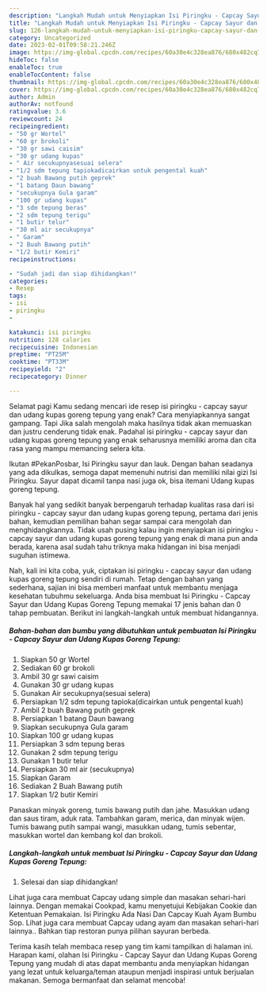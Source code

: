 ```yaml
---
description: "Langkah Mudah untuk Menyiapkan Isi Piringku - Capcay Sayur dan Udang Kupas Goreng Tepung yang Lezat Sekali"
title: "Langkah Mudah untuk Menyiapkan Isi Piringku - Capcay Sayur dan Udang Kupas Goreng Tepung yang Lezat Sekali"
slug: 126-langkah-mudah-untuk-menyiapkan-isi-piringku-capcay-sayur-dan-udang-kupas-goreng-tepung-yang-lezat-sekali
category: Uncategorized
date: 2023-02-01T09:58:21.246Z
image: https://img-global.cpcdn.com/recipes/60a30e4c328ea876/680x482cq70/isi-piringku-capcay-sayur-dan-udang-kupas-goreng-tepung-foto-resep-utama.jpg
hideToc: false
enableToc: true
enableTocContent: false
thumbnail: https://img-global.cpcdn.com/recipes/60a30e4c328ea876/680x482cq70/isi-piringku-capcay-sayur-dan-udang-kupas-goreng-tepung-foto-resep-utama.jpg
cover: https://img-global.cpcdn.com/recipes/60a30e4c328ea876/680x482cq70/isi-piringku-capcay-sayur-dan-udang-kupas-goreng-tepung-foto-resep-utama.jpg
author: Admin
authorAv: notfound
ratingvalue: 3.6
reviewcount: 24
recipeingredient:
- "50 gr Wortel"
- "60 gr brokoli"
- "30 gr sawi caisim"
- "30 gr udang kupas"
- " Air secukupnyasesuai selera"
- "1/2 sdm tepung tapiokadicairkan untuk pengental kuah"
- "2 buah Bawang putih geprek"
- "1 batang Daun bawang"
- "secukupnya Gula garam"
- "100 gr udang kupas"
- "3 sdm tepung beras"
- "2 sdm tepung terigu"
- "1 butir telur"
- "30 ml air secukupnya"
- " Garam"
- "2 Buah Bawang putih"
- "1/2 butir Kemiri"
recipeinstructions:

- "Sudah jadi dan siap dihidangkan!"
categories:
- Resep
tags:
- isi
- piringku
- 

katakunci: isi piringku  
nutrition: 128 calories
recipecuisine: Indonesian
preptime: "PT25M"
cooktime: "PT33M"
recipeyield: "2"
recipecategory: Dinner

---
```



Selamat pagi Kamu sedang mencari ide resep isi piringku - capcay sayur dan udang kupas goreng tepung yang enak? Cara menyiapkannya sangat gampang. Tapi Jika salah mengolah maka hasilnya tidak akan memuaskan dan justru cenderung tidak enak. Padahal isi piringku - capcay sayur dan udang kupas goreng tepung yang enak seharusnya memiliki aroma dan cita rasa yang mampu memancing selera kita.


Ikutan #PekanPosbar, Isi Piringku sayur dan lauk. Dengan bahan seadanya yang ada dikulkas, semoga dapat memenuhi nutrisi dan memiliki nilai gizi Isi Piringku. Sayur dapat dicamil tanpa nasi juga ok, bisa itemani Udang kupas goreng tepung.

Banyak hal yang sedikit banyak berpengaruh terhadap kualitas rasa dari isi piringku - capcay sayur dan udang kupas goreng tepung, pertama dari jenis bahan, kemudian pemilihan bahan segar sampai cara mengolah dan menghidangkannya. Tidak usah pusing kalau ingin menyiapkan isi piringku - capcay sayur dan udang kupas goreng tepung yang enak di mana pun anda berada, karena asal sudah tahu triknya maka hidangan ini bisa menjadi suguhan istimewa.


Nah, kali ini kita coba, yuk, ciptakan isi piringku - capcay sayur dan udang kupas goreng tepung sendiri di rumah. Tetap dengan bahan yang sederhana, sajian ini bisa memberi manfaat untuk membantu menjaga kesehatan tubuhmu sekeluarga. Anda bisa membuat Isi Piringku - Capcay Sayur dan Udang Kupas Goreng Tepung memakai 17 jenis bahan dan 0 tahap pembuatan. Berikut ini langkah-langkah untuk membuat hidangannya.

<!--inarticleads1-->

##### Bahan-bahan dan bumbu yang dibutuhkan untuk pembuatan Isi Piringku - Capcay Sayur dan Udang Kupas Goreng Tepung:

1. Siapkan 50 gr Wortel
1. Sediakan 60 gr brokoli
1. Ambil 30 gr sawi caisim
1. Gunakan 30 gr udang kupas
1. Gunakan  Air secukupnya(sesuai selera)
1. Persiapkan 1/2 sdm tepung tapioka(dicairkan untuk pengental kuah)
1. Ambil 2 buah Bawang putih geprek
1. Persiapkan 1 batang Daun bawang
1. Siapkan secukupnya Gula garam
1. Siapkan 100 gr udang kupas
1. Persiapkan 3 sdm tepung beras
1. Gunakan 2 sdm tepung terigu
1. Gunakan 1 butir telur
1. Persiapkan 30 ml air (secukupnya)
1. Siapkan  Garam
1. Sediakan 2 Buah Bawang putih
1. Siapkan 1/2 butir Kemiri


Panaskan minyak goreng, tumis bawang putih dan jahe. Masukkan udang dan saus tiram, aduk rata. Tambahkan garam, merica, dan minyak wijen. Tumis bawang putih sampai wangi, masukkan udang, tumis sebentar, masukkan wortel dan kembang kol dan brokoli. 

<!--inarticleads2-->

##### Langkah-langkah untuk membuat Isi Piringku - Capcay Sayur dan Udang Kupas Goreng Tepung:


1. Selesai dan siap dihidangkan!

Lihat juga cara membuat Capcay udang simple dan masakan sehari-hari lainnya. Dengan memakai Cookpad, kamu menyetujui Kebijakan Cookie dan Ketentuan Pemakaian. Isi Piringku Ada Nasi Dan Capcay Kuah Ayam Bumbu Sop. Lihat juga cara membuat Capcay udang ayam dan masakan sehari-hari lainnya.. Bahkan tiap restoran punya pilihan sayuran berbeda. 

Terima kasih telah membaca resep yang tim kami tampilkan di halaman ini. Harapan kami, olahan Isi Piringku - Capcay Sayur dan Udang Kupas Goreng Tepung yang mudah di atas dapat membantu anda menyiapkan hidangan yang lezat untuk keluarga/teman ataupun menjadi inspirasi untuk berjualan makanan. Semoga bermanfaat dan selamat mencoba!
